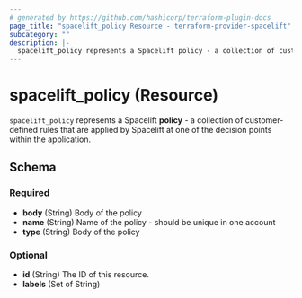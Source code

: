 ```yaml
---
# generated by https://github.com/hashicorp/terraform-plugin-docs
page_title: "spacelift_policy Resource - terraform-provider-spacelift"
subcategory: ""
description: |-
  spacelift_policy represents a Spacelift policy - a collection of customer-defined rules that are applied by Spacelift at one of the decision points within the application.
---
```


# spacelift_policy (Resource)

`spacelift_policy` represents a Spacelift **policy** - a collection of customer-defined rules that are applied by Spacelift at one of the decision points within the application.



<!-- schema generated by tfplugindocs -->
## Schema

### Required

- **body** (String) Body of the policy
- **name** (String) Name of the policy - should be unique in one account
- **type** (String) Body of the policy

### Optional

- **id** (String) The ID of this resource.
- **labels** (Set of String)


